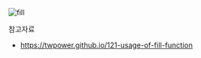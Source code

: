 ![fill](https://user-images.githubusercontent.com/72541544/126607050-e3399aa0-4faf-4de3-8dba-0ff13708b465.png)





참고자료

* https://twpower.github.io/121-usage-of-fill-function